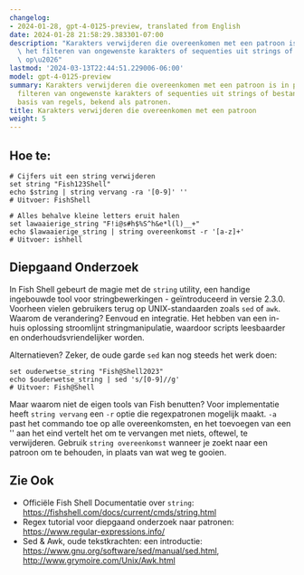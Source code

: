 ```yaml
---
changelog:
- 2024-01-28, gpt-4-0125-preview, translated from English
date: 2024-01-28 21:58:29.383301-07:00
description: "Karakters verwijderen die overeenkomen met een patroon is in principe\
  \ het filteren van ongewenste karakters of sequenties uit strings of bestandsinhoud\
  \ op\u2026"
lastmod: '2024-03-13T22:44:51.229006-06:00'
model: gpt-4-0125-preview
summary: Karakters verwijderen die overeenkomen met een patroon is in principe het
  filteren van ongewenste karakters of sequenties uit strings of bestandsinhoud op
  basis van regels, bekend als patronen.
title: Karakters verwijderen die overeenkomen met een patroon
weight: 5
---
```


## Hoe te:
```Fish Shell
# Cijfers uit een string verwijderen
set string "Fish123Shell"
echo $string | string vervang -ra '[0-9]' ''
# Uitvoer: FishShell

# Alles behalve kleine letters eruit halen
set lawaaierige_string "F!i@s#h$%S^h&e*l(l)__+"
echo $lawaaierige_string | string overeenkomst -r '[a-z]+'
# Uitvoer: ishhell
```

## Diepgaand Onderzoek
In Fish Shell gebeurt de magie met de `string` utility, een handige ingebouwde tool voor stringbewerkingen - geïntroduceerd in versie 2.3.0. Voorheen vielen gebruikers terug op UNIX-standaarden zoals `sed` of `awk`. Waarom de verandering? Eenvoud en integratie. Het hebben van een in-huis oplossing stroomlijnt stringmanipulatie, waardoor scripts leesbaarder en onderhoudsvriendelijker worden.

Alternatieven? Zeker, de oude garde `sed` kan nog steeds het werk doen:

```Fish Shell
set ouderwetse_string "Fish@Shell2023"
echo $ouderwetse_string | sed 's/[0-9]//g'
# Uitvoer: Fish@Shell
```

Maar waarom niet de eigen tools van Fish benutten? Voor implementatie heeft `string vervang` een `-r` optie die regexpatronen mogelijk maakt. `-a` past het commando toe op alle overeenkomsten, en het toevoegen van een '' aan het eind vertelt het om te vervangen met niets, oftewel, te verwijderen. Gebruik `string overeenkomst` wanneer je zoekt naar een patroon om te behouden, in plaats van wat weg te gooien.

## Zie Ook
- Officiële Fish Shell Documentatie over `string`: https://fishshell.com/docs/current/cmds/string.html
- Regex tutorial voor diepgaand onderzoek naar patronen: https://www.regular-expressions.info/
- Sed & Awk, oude tekstkrachten: een introductie: https://www.gnu.org/software/sed/manual/sed.html, http://www.grymoire.com/Unix/Awk.html
